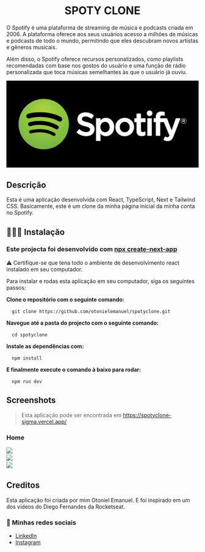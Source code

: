 <h1 align="center">SPOTY CLONE</h1>

<p>O Spotify é uma plataforma de streaming de música e podcasts criada em 2006. A plataforma oferece aos seus usuários acesso a milhões de músicas e podcasts de todo o mundo, permitindo que eles descubram novos artistas e gêneros musicais.</p>

<p>Além disso, o Spotify oferece recursos personalizados, como playlists recomendadas com base nos gostos do usuário e uma função de rádio personalizada que toca músicas semelhantes às que o usuário já ouviu.</p>

<img src="./public/Readme/spotyreadme.jpg" />

## Descrição
Esta é uma aplicação desenvolvida com React, TypeScript, Next e Tailwind CSS. Basicamente, este é um clone da minha página inicial da minha conta no Spotify.

## 👨🏽‍💻 Instalação

### Este projecta foi desenvolvido com <a href="https://react.dev/learn/start-a-new-react-project">npx create-next-app</a>

<p>⚠️ Certifique-se que tena todo o ambiente de desenvolvimento react instalado em seu computador.</p>

Para instalar e rodas esta aplicação em seu computador, siga os seguintes passos:

<strong><p>Clone o repositório com o seguinte comando:</p></strong>

```
  git clone https://github.com/otonielemanuel/spotyclone.git
```

<strong><p>Navegue até a pasta do projecto com o seguinte comando:</p></strong>

```
  cd spotyclone
```

<strong><p>Instale as dependências com:</p></strong>

```
  npm install
```

<strong><p>E finalmente execute o comando à baixo para rodar:</p></strong>

```
  npm run dev
```

## Screenshots

> Esta aplicação pode ser encontrada em https://spotyclone-sigma.vercel.app/

### Home

<img src="./public/Readme/Captura de Ecrã (112).png" />
<br />
<img src="./public/Readme/Captura de Ecrã (113).png" />
<br />
<img src="./public/Readme/Captura de Ecrã (114).png" />

## Creditos

Esta aplicação foi criada por mim Otoniel Emanuel. E foi inspirado em um dos vídeos do Diego Fernandes da Rocketseat. 

### 📱 Minhas redes sociais

+ <a href="https://www.linkedin.com/in/otoniel-emanuel-b80727261/">LinkedIn</a>
+ <a href="https://www.instagram.com/eusouootis_">Instagram</a>
